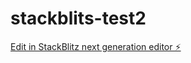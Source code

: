 # stackblits-test2

[Edit in StackBlitz next generation editor ⚡️](https://stackblitz.com/~/github.com/Lemayian-dev/stackblits-test2)
